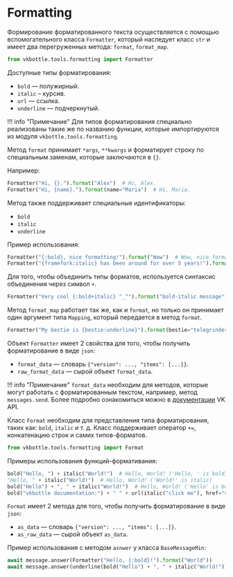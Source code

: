 # Formatting

Формирование форматированного текста осуществляется с помощью вспомогательного класса `Formatter`, который наследует класс `str` и имеет два перегруженных метода: `format`, `format_map`.

```python
from vkbottle.tools.formatting import Formatter
```

Доступные типы форматирования:
- `bold` — полужирный.
- `italic` – курсив.
- `url` — ссылка.
- `underline` — подчеркнутый.

!!! info "Примечание"
    Для типов форматирования специально реализованы такие же по названию функции, которые импортируются из модуля `vkbottle.tools.formatting`.

Метод `format` принимает `*args`, `**kwargs` и форматирует строку по специальным заменам, которые заключаются в `{}`.

Например:
```python
Formatter("Hi, {}.").format("Alex")  # Hi, Alex.
Formatter("Hi, {name}.").format(name="Maria")  # Hi, Maria.
```

Метод также поддерживает специальные идентификаторы:
- `bold`
- `italic`
- `underline`

Пример использования:
```python
Formatter("{:bold}, nice formatting!").format("Wow")  # Wow, nice formatting!
Formatter("{framefork:italic} has been around for over 5 years!").format(framework="vkbottle")  # vkbottle has been around for over 5 years!
```

Для того, чтобы объединить типы форматов, используется синтаксис объединения через символ `+`.
```python
Formatter("Very cool {:bold+italic} ^_^").format("bold-italic message")  # Very cool bold-italic message ^_^
```

Метод `format_map` работает так же, как и `format`, но только он принимает один аргумент типа `Mapping`, который передается в метод `format`.
```python
Formatter("My bestie is {bestie:underline}").format(bestie="telegrinder")  # My bestie is telegrinder
```

Объект `Formatter` имеет 2 свойства для того, чтобы получить форматирование в виде `json`:
- `format_data` — словарь `{"version": ..., "items": [...]}`.
- `raw_format_data` — сырой объект `format_data`.

!!! info "Примечание"
    `format_data` необходим для методов, которые могут работать с форматированным текстом, например, метод `messages.send`. Более подробно ознакомиться можно в [документации](https://dev.vk.com/ru/reference/objects/message#format_data) VK API.


Класс `Format` необходим для представления типа форматирования, таких как: `bold`, `italic` и т. д. Класс поддерживает оператор `+=`, конкатенацию строк и самих типов-форматов.
```python
from vkbottle.tools.formatting import Format
```

Примеры использования функций-формативания:

```python
bold("Hello, ") + italic("World!")  # Hello, World! ('Hello, ' is bold, 'World!' is italic)
"Hello, " + italic("World!")  # Hello, World! ('World!' is italic)
bold("Hello") + ", " + italic("World!")  # Hello, World! ('Hello' is bold, 'World!' is italic)
bold("vkbottle documentation:") + " " + url(italic("click me"), href="vkbottle.readthedocs.io/ru/latest")  # vkbottle documentation: click me ('click me' has an url)
```

`Format` имеет 2 метода для того, чтобы получить форматирование в виде `json`:
- `as_data` — словарь `{"version": ..., "items": [...]}`.
- `as_raw_data` — сырой объект `as_data`.

Пример использования с методом `asnwer` у класса `BaseMessageMin`:

```python
await message.answer(Formatter("Hello, {:bold}!").format("World"))
await message.answer(underline(bold("Hello") + ", " + italic("World!")))
```

